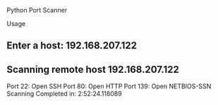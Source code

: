 Python Port Scanner

Usage


Enter a host: 192.168.207.122
----------------------------------------------------------------------
Scanning remote host 192.168.207.122
----------------------------------------------------------------------
Port 22: 	 Open   SSH
Port 80: 	 Open   HTTP
Port 139: 	 Open   NETBIOS-SSN
Scanning Completed in:  2:52:24.118089
